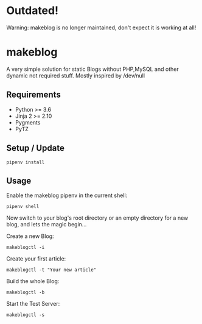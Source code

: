 # Outdated!

Warning: makeblog is no longer maintained, don't expect it is working at all!

# makeblog

A very simple solution for static Blogs without PHP,MySQL and other dynamic not
required stuff. Mostly inspired by /dev/null

## Requirements

* Python >= 3.6
* Jinja 2 >= 2.10
* Pygments
* PyTZ

## Setup / Update

    pipenv install

## Usage

Enable the makeblog pipenv in the current shell:

    pipenv shell

Now switch to your blog's root directory or an empty directory for a new blog, and lets the
magic begin…

Create a new Blog:

    makeblogctl -i

Create your first article:

    makeblogctl -t "Your new article"

Build the whole Blog:

    makeblogctl -b

Start the Test Server:

    makeblogctl -s
